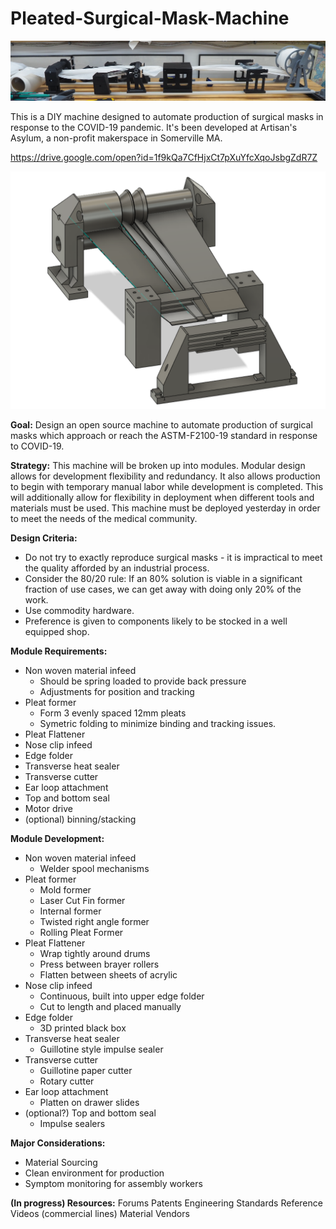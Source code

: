 # Pleated-Surgical-Mask-Machine
![Mask Machine Header](https://github.com/tbutters/Pleated-Surgical-Mask-Machine/blob/master/P4130874.png)

This is a DIY machine designed to automate production of surgical masks in response to the COVID-19 pandemic. It's been developed at Artisan's Asylum, a non-profit makerspace in Somerville MA. 

https://drive.google.com/open?id=1f9kQa7CfHjxCt7pXuYfcXqoJsbgZdR7Z

![Rolling Pleater RC1](https://github.com/tbutters/Pleated-Surgical-Mask-Machine/blob/master/media/Rolling%20Pleater%20RC1.PNG)

**Goal:** Design an open source machine to automate production of surgical masks which approach or reach the ASTM-F2100-19 standard in response to COVID-19.

**Strategy:** This machine will be broken up into modules. Modular design allows for development flexibility and redundancy. It also allows production to begin with temporary manual labor while development is completed. This will additionally allow for flexibility in deployment when different tools and materials must be used. This machine must be deployed yesterday in order to meet the needs of the medical community.

**Design Criteria:**
 - Do not try to exactly reproduce surgical masks - it is impractical to meet the quality afforded by an industrial process. 
 - Consider the 80/20 rule: If an 80% solution is viable in a significant fraction of use cases, we can get away with doing only 20% of the work.
 - Use commodity hardware.
 - Preference is given to components likely to be stocked in a well equipped shop.

**Module Requirements:**
 - Non woven material infeed
   - Should be spring loaded to provide back pressure
   - Adjustments for position and tracking
 - Pleat former
   - Form 3 evenly spaced 12mm pleats
   - Symetric folding to minimize binding and tracking issues.
 - Pleat Flattener
 - Nose clip infeed
 - Edge folder
 - Transverse heat sealer
 - Transverse cutter
 - Ear loop attachment
 - Top and bottom seal
 - Motor drive
 - (optional) binning/stacking

**Module Development:**
 - Non woven material infeed
   - Welder spool mechanisms
 - Pleat former
   - Mold former
   - Laser Cut Fin former
   - Internal former
   - Twisted right angle former
   - Rolling Pleat Former
 - Pleat Flattener
   - Wrap tightly around drums
   - Press between brayer rollers
   - Flatten between sheets of acrylic
 - Nose clip infeed
   - Continuous, built into upper edge folder
   - Cut to length and placed manually
 - Edge folder
   - 3D printed black box
 - Transverse heat sealer
   - Guillotine style impulse sealer
 - Transverse cutter
   - Guillotine paper cutter
   - Rotary cutter
 - Ear loop attachment
   - Platten on drawer slides 
 - (optional?) Top and bottom seal
   - Impulse sealers

**Major Considerations:**
 - Material Sourcing
 - Clean environment for production
 - Symptom monitoring for assembly workers


**(In progress) Resources:**
Forums
Patents
Engineering Standards
Reference Videos (commercial lines)
Material Vendors
